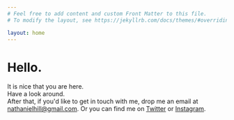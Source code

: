 ```yaml
---
# Feel free to add content and custom Front Matter to this file.
# To modify the layout, see https://jekyllrb.com/docs/themes/#overriding-theme-defaults

layout: home
---
```

# Hello.

It is nice that you are here.   
Have a look around.  
After that, if you'd like to get in touch with me, drop me an email at nathanielhill@gmail.com.
Or you can find me on [Twitter](https://twitter.com/natenatenate) or [Instagram](https://www.instagram.com/natehillnatehill/).
